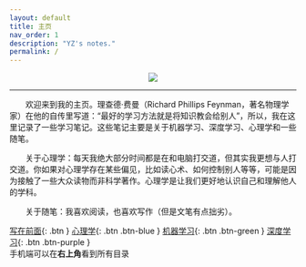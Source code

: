 ```yaml
---
layout: default
title: 主页
nav_order: 1
description: "YZ's notes."
permalink: /
---
```


<div style="text-align:center"><img src="https://pic3.zhimg.com/80/v2-610c797a92a5db443d2736061c2299a6_720w.jpg" align=center/></div>  

---

&emsp;&emsp;欢迎来到我的主页。理查德·费曼（Richard Phillips Feynman，著名物理学家）在他的自传里写道：“最好的学习方法就是将知识教会给别人”，所以，我在这里记录了一些学习笔记。这些笔记主要是关于机器学习、深度学习、心理学和一些随笔。  

&emsp;&emsp;关于心理学：每天我绝大部分时间都是在和电脑打交道，但其实我更想与人打交道。你如果对心理学存在某些偏见，比如读心术、如何控制别人等等，可能是因为接触了一些大众读物而非科学著作。心理学是让我们更好地认识自己和理解他人的学科。  

&emsp;&emsp;关于随笔：我喜欢阅读，也喜欢写作（但是文笔有点拙劣）。  

[写在前面](https://yz14.github.io/docs/front/){: .btn } 
[心理学](https://yz14.github.io/docs/psy){: .btn .btn-blue } 
[机器学习](https://yz14.github.io/docs/ml){: .btn .btn-green } 
[深度学习](https://yz14.github.io/docs/dl){: .btn .btn-purple }  
手机端可以在**右上角**看到所有目录
